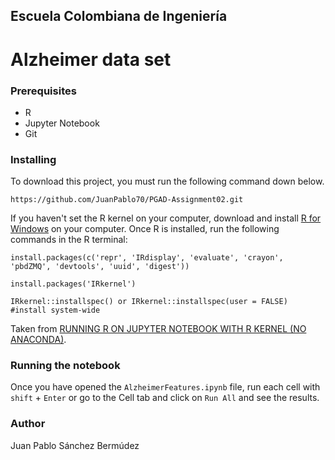 ## Escuela Colombiana de Ingeniería

# Alzheimer data set



### Prerequisites

+ R
+ Jupyter Notebook
+ Git

### Installing

To download this project, you must run the following command down below.

```
https://github.com/JuanPablo70/PGAD-Assignment02.git
```

If you haven't set the R kernel on your computer, download and install [R for Windows](https://cran.r-project.org/bin/windows/base/) on your computer. Once R is installed, run the following commands in the R terminal:

```
install.packages(c('repr', 'IRdisplay', 'evaluate', 'crayon', 'pbdZMQ', 'devtools', 'uuid', 'digest'))

install.packages('IRkernel')

IRkernel::installspec() or IRkernel::installspec(user = FALSE) #install system-wide
```

Taken from [RUNNING R ON JUPYTER NOTEBOOK WITH R KERNEL (NO ANACONDA)](https://simply-python.com/2019/06/24/running-r-on-jupyter-notebook-with-r-kernel-no-anaconda/).

### Running the notebook

Once you have opened the ```AlzheimerFeatures.ipynb``` file, run each cell with ```shift``` + ```Enter``` or go to the Cell tab and click on ```Run All``` and see the results.

### Author

Juan Pablo Sánchez Bermúdez
